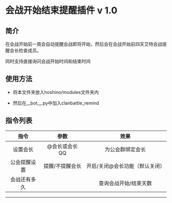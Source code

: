 # 会战开始结束提醒插件 v 1.0

## 简介

在会战开始前一周会自动提醒会战即将开始，然后会在会战开始前四天艾特会战提醒会长检查成员。

同时支持直接询问会战开始时间和结束时间

## 使用方法

- 将本文件夹放入hoshino/modules文件夹内

- 然后在__bot__.py中加入clanbattle_remind

## 指令列表

|    指令    |    参数    |    效果    |
| :--------: | :----------: | :--------:|
|     设置会长    |    @会长或会长QQ    |    为公会群绑定会长    |
|    公会提醒设置    |    提醒/不提醒会长    |    开启/关闭@会长功能（默认关闭）    |
|    会战还有多久    |        |    查询会战开始/结束天数    |

------
